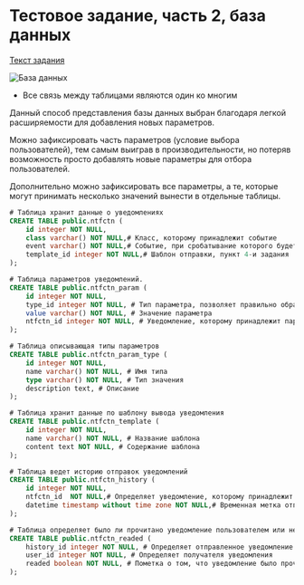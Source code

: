# Тестовое задание, часть 2, база данных #

[Текст задания](https://github.com/maranqz/rkg.test.task/blob/master/task.pdf)

![База данных](https://github.com/maranqz/rkg.test.task/blob/second_task/database/database.png)

* Все связь между таблицами являются один ко многим

Данный способ представления базы данных выбран благодаря легкой расширяемости для добавления новых параметров.

Можно зафиксировать часть параметров (условие выбора пользователей), тем самым выиграв в производительности, но потеряв возможность просто добавлять новые параметры для отбора пользователей.

Дополнительно можно зафиксировать все параметры, а те, которые могут принимать несколько значений вынести в отдельные таблицы.


```sql
# Таблица хранит данные о уведомлениях
CREATE TABLE public.ntfctn (
	id integer NOT NULL,
	class varchar() NOT NULL,# Класс, которому принадлежит событие
	event varchar() NOT NULL,# Событие, при сробатывание которого будет отправлятся уведомление
	template_id integer NOT NULL,# Шаблон отправки, пункт 4-и задания
);

# Таблица параметров уведомлений.  
CREATE TABLE public.ntfctn_param (
	id integer NOT NULL,
	type_id integer NOT NULL, # Тип параметра, позволяет правильно обрабатывать и применять значение
	value varchar() NOT NULL, # Значение параметра
	ntfctn_id integer NOT NULL, # Уведомление, которому принадлежит параметр
);

# Таблица описывающая типы параметров
CREATE TABLE public.ntfctn_param_type (
	id integer NOT NULL,
	name varchar() NOT NULL, # Имя типа
	type varchar() NOT NULL, # Тип значения
	description text, # Описание
);

# Таблица хранит данные по шаблону вывода уведомления
CREATE TABLE public.ntfctn_template (
	id integer NOT NULL,
	name varchar() NOT NULL, # Название шаблона
	content text NOT NULL, # Содержание шаблона
);

# Таблица ведет историю отправок уведомлений
CREATE TABLE public.ntfctn_history (
	id integer NOT NULL,
	ntfctn_id  NOT NULL,# Определяет уведомление, которому принадлежит данная запись
	datetime timestamp without time zone NOT NULL,# Временная метка отправки уведомления
);

# Таблица определяет было ли прочитано уведомление пользователем или нет
CREATE TABLE public.ntfctn_readed (
	history_id integer NOT NULL, # Определяет отправленное уведомление
	user_id integer NOT NULL, # Определяет получателя уведомления
	readed boolean NOT NULL, # Пометка о том, что уведомление было прочитано
);
```